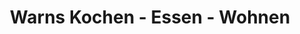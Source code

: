 ---
title: "Warns Kochen - Essen - Wohnen"
url: /meldorf/warns-kochen-essen-wohnen/
shop: Haushaltsartikel
---
